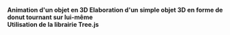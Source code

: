 <strong>Animation d'un objet en 3D<strong>
Elaboration d'un simple objet 3D en forme de donut tournant sur lui-même <br>
Utilisation de la librairie <strong> Tree.js </strong>
  
